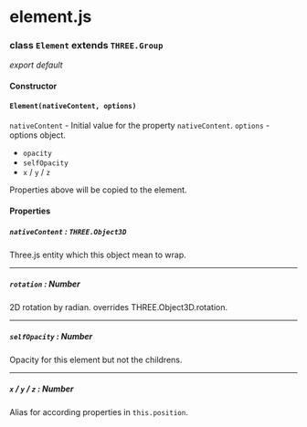 # element.js
### class `Element` extends `THREE.Group`
*export default*
#### Constructor
#### `Element(nativeContent, options)`
`nativeContent` - Initial value for the property `nativeContent`.
`options` - options object.
- `opacity`
- `selfOpacity`
- `x` / `y` / `z`

Properties above will be copied to the element.


#### Properties
##### `nativeContent` : `THREE.Object3D`
Three.js entity which this object mean to wrap.

---
##### `rotation` : Number
2D rotation by radian. overrides THREE.Object3D.rotation.

---
##### `selfOpacity` : Number
Opacity for this element but not the childrens.

---
##### `x` / `y` / `z` : Number
Alias for according properties in `this.position`.
